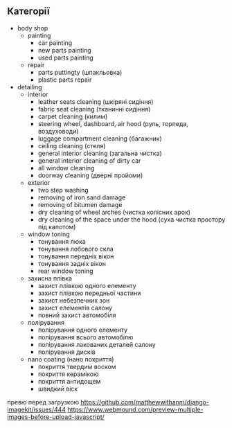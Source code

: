 ## Категорії

- body shop
	-  painting
		-  car painting
		- new parts painting
		- used parts painting
	- repair
		- parts puttingty (шпакльовка)
		- plastic parts repair
- detailing
	- interior
		- leather seats cleaning (шкіряні сидіння)
		- fabric seat cleaning (тканинні сидіння)
		- carpet cleaning (килим)
		- steering wheel, dashboard, air hood (руль, торпеда, воздуховоди)
		- luggage compartment cleaning (багажник)
		- ceiling cleaning (стеля)
		- general interior cleaning (загальна чистка)
		- general interior cleaning of dirty car
		- all window cleaning
		- doorway cleaning (дверні пройоми)
	- exterior
		- two step washing
		- removing of iron sand damage
		- removing of bitumen damage
		- dry cleaning of wheel arches (чистка колісних арок)
		- dry cleaning of the space under the hood (суха чистка простору під капотом)
	- window toning
		- тонування люка
		- тонування лобового скла
		- тонування передніх вікон
		- тонування задніх вікон
		- rear window toning
	- захисна плівка
		- захист плівкою одного елементу
		- захист плівкою передньої частини
		- захист небезпечних зон
		- захист елементів салону
		- повний захист автомобіля
	- полірування
		- полірування одного елементу
		- полірування всього автомобілю
		- полірування лакованих деталей салону
		- полірування дисків
	- nano coating (нано покриття)
		- покриття твердим воском
		- покриття керамікою
		- покриття антидощем
		- швидкий віск


превю перед загрузкою
https://github.com/matthewwithanm/django-imagekit/issues/444
https://www.webmound.com/preview-multiple-images-before-upload-javascript/